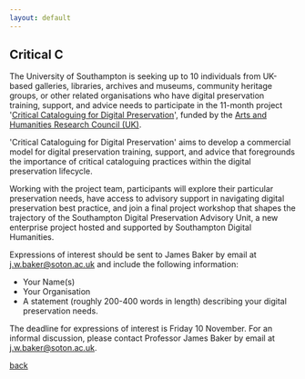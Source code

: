 ```yaml
---
layout: default
---
```


## Critical C

The University of Southampton is seeking up to 10 individuals from UK-based galleries, libraries, archives and museums, community heritage groups, or other related organisations who have digital preservation training, support, and advice needs to participate in the 11-month project '[Critical Cataloguing for Digital Preservation](https://critcatdigipres.github.io/)', funded by the [Arts and Humanities Research Council (UK)](https://www.ukri.org/opportunity/opportunity-arts-and-humanities-led-research-commercialisation/).

'Critical Cataloguing for Digital Preservation' aims to develop a commercial model for digital preservation training, support, and advice that foregrounds the importance of critical cataloguing practices within the digital preservation lifecycle.

Working with the project team, participants will explore their particular preservation needs, have access to advisory support in navigating digital preservation best practice, and join a final project workshop that shapes the trajectory of the Southampton Digital Preservation Advisory Unit, a new enterprise project hosted and supported by Southampton Digital Humanities.

Expressions of interest should be sent to James Baker by email at [j.w.baker@soton.ac.uk](mailto:j.w.baker@soton.ac.uk) and include the following information:

- Your Name(s)
- Your Organisation
- A statement (roughly 200-400 words in length) describing your digital preservation needs.

The deadline for expressions of interest is Friday 10 November. For an informal discussion, please contact Professor James Baker by email at [j.w.baker@soton.ac.uk](mailto:j.w.baker@soton.ac.uk).

[back](./)
